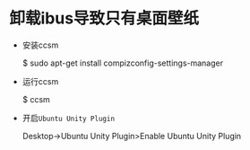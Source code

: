 卸载ibus导致只有桌面壁纸
====================

- 安装ccsm

    $ sudo apt-get install compizconfig-settings-manager

- 运行ccsm

    $ ccsm

- 开启`Ubuntu Unity Plugin`

    Desktop->Ubuntu Unity Plugin>Enable Ubuntu Unity Plugin
